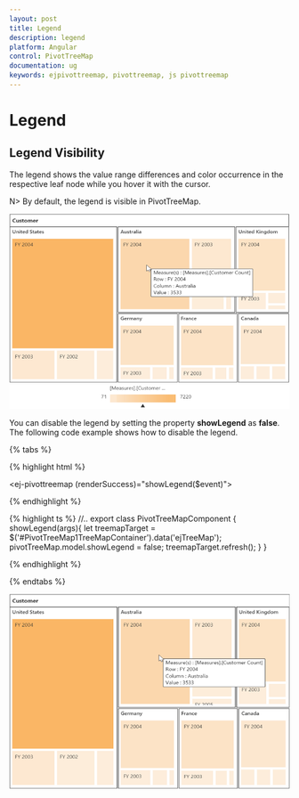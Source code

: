 ```yaml
---
layout: post
title: Legend
description: legend
platform: Angular
control: PivotTreeMap
documentation: ug
keywords: ejpivottreemap, pivottreemap, js pivottreemap
---
```


# Legend

## Legend Visibility

The legend shows the value range differences and color occurrence in the respective leaf node while you hover it with the cursor.

N> By default, the legend is visible in PivotTreeMap.

![](Legend_images/Legend_img1.png)

You can disable the legend by setting the property **showLegend** as **false**. The following code example shows how to disable the legend.

{% tabs %}

{% highlight html %}

<ej-pivottreemap (renderSuccess)="showLegend($event)">
</ej-pivottreemap>

{% endhighlight %}

{% highlight ts %}
    //..
export class PivotTreeMapComponent {
    showLegend(args){
        let treemapTarget = $('#PivotTreeMap1TreeMapContainer').data('ejTreeMap');
        pivotTreeMap.model.showLegend = false;
        treemapTarget.refresh();
    }
}

{% endhighlight %}

{% endtabs %}

![](Legend_images/Legend_img2.png)